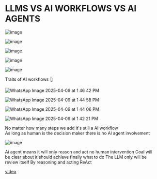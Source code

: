 # LLMS VS AI WORKFLOWS VS AI AGENTS 

![image](https://github.com/user-attachments/assets/41b9b4f2-5cee-436b-9f2e-8eaca11bc191)

![image](https://github.com/user-attachments/assets/fca5d262-82ea-47ff-b2ea-65849973627f)

![image](https://github.com/user-attachments/assets/7ffd5eaf-35f6-400d-8cfd-1ca11bba20e0)

![image](https://github.com/user-attachments/assets/5d3f7696-36e3-4b14-b2ae-da0ef7dfad13)

![image](https://github.com/user-attachments/assets/597f1e6a-29f0-469f-b362-671c258a8fbc)

Traits of AI workflows 👆

![WhatsApp Image 2025-04-09 at 1 46 42 PM](https://github.com/user-attachments/assets/99a9d374-eeb6-4098-bffe-052c3eb6386a)

![WhatsApp Image 2025-04-09 at 1 44 58 PM](https://github.com/user-attachments/assets/262dd830-5970-4d43-8aad-b6d366c08fde)

![WhatsApp Image 2025-04-09 at 1 44 06 PM](https://github.com/user-attachments/assets/8078ef57-d7b4-4554-b5bd-582be808062f)

![WhatsApp Image 2025-04-09 at 1 42 21 PM](https://github.com/user-attachments/assets/461f1d6c-9f92-4464-a4ba-1703b4e5b221)

No matter how many steps we add it's still a AI workflow  
As long as human is the decision maker there is no AI agent involvement

![image](https://github.com/user-attachments/assets/65df9901-c73c-4cc5-b590-8b11ee3438c8)

Ai agent means it will only reason and act no human intervention
Goal will be clear about it should achieve finally what to do The LLM only will be review itself By reasoning and acting ReAct 

[video](https://youtu.be/FwOTs4UxQS4?si=na7YLMHO0aXQGKNi)













